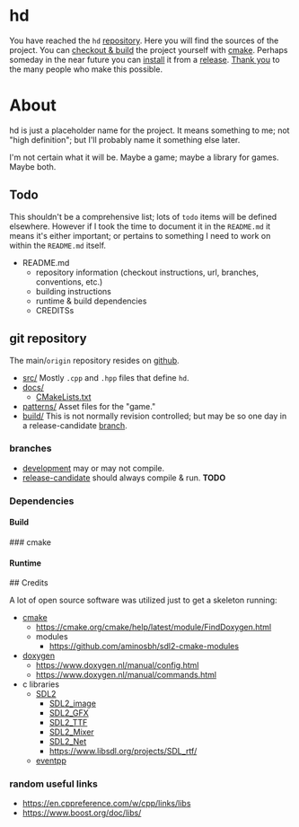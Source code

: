 # hd
You have reached the `hd` [repository](#TODO). Here you will find the sources of the project. You can [checkout & build](#TODO) the project yourself with [cmake](#cmake).
Perhaps someday in the near future you can [install](#TODO) it from a [release](#TODO). [Thank you](#credits) to the many people who make this possible.

# About
hd is just a placeholder name for the project.
It means something to me; not "high definition"; but I'll probably name it something else later.

I'm not certain what it will be.
Maybe a game; maybe a library for games. Maybe both.

## Todo

This shouldn't be a comprehensive list; lots of `todo` items will be defined elsewhere.
However if I took the time to document it in the `README.md` it means it's either important; or pertains to something I need to work on within the `README.md` itself.

- README.md
    - repository information (checkout instructions, url, branches, conventions, etc.)
    - building instructions
    - runtime & build dependencies
    - CREDITSs
## git repository
The main/`origin` repository resides on [github](https://github.com/badquanta/hd).
- [src/](https://github.com/badquanta/hd/tree/development/src)
    Mostly `.cpp` and `.hpp` files that define `hd`.
- [docs/](https://github.com/badquanta/hd/tree/development/docs)
    - [CMakeLists.txt](https://github.com/badquanta/hd/blob/development/docs/CMakeLists.txt)
- [patterns/](https://github.com/badquanta/hd/tree/development/patterns)
    Asset files for the "game."
- [build/](#TODO)
    This is not normally revision controlled; but may be so one day in a release-candidate [branch](#branches).

### branches

- [development](https://github.com/badquanta/hd/tree/development/) may or may not compile.
- [release-candidate](#TODO) should always compile & run. __TODO__

### Dependencies
#### Build
<a name='cmake'>
### cmake

#### Runtime
<a name='credits'>
## Credits

A lot of open source software was utilized just to get a skeleton running:

- [cmake](https://cmake.org/)
    - https://cmake.org/cmake/help/latest/module/FindDoxygen.html
    - modules
        - https://github.com/aminosbh/sdl2-cmake-modules
- [doxygen](https://www.doxygen.nl/)
    - https://www.doxygen.nl/manual/config.html
    - https://www.doxygen.nl/manual/commands.html
- c libraries
    - [SDL2](#TODO)
        - [SDL2_image](https://www.libsdl.org/projects/SDL_image/)
        - [SDL2_GFX](#TODO)
        - [SDL2_TTF](https://github.com/libsdl-org/SDL_ttf)
        - [SDL2_Mixer](https://www.libsdl.org/projects/SDL_mixer/)
        - [SDL2_Net](https://www.libsdl.org/projects/SDL_net/)
        - https://www.libsdl.org/projects/SDL_rtf/
    - [eventpp](https://github.com/wqking/eventpp)


### random useful links
- https://en.cppreference.com/w/cpp/links/libs
- https://www.boost.org/doc/libs/
